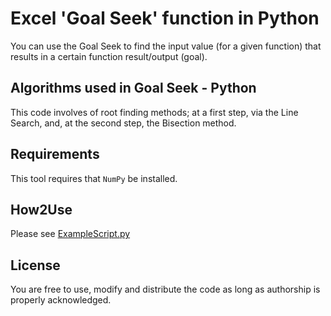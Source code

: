 # Excel 'Goal Seek' function in Python
You can use the Goal Seek to find the input value (for a given function) that results in a certain function result/output (goal). 

## Algorithms used in Goal Seek - Python
This code involves of root finding methods; at a first step, via the Line Search, and, at the second step, the Bisection method. 

## Requirements
This tool requires that `NumPy` be installed.

## How2Use
Please see [ExampleScript.py](https://github.com/DrTol/GoalSeek_Python/blob/master/ExampleScript.py)

## License
You are free to use, modify and distribute the code as long as authorship is properly acknowledged.
